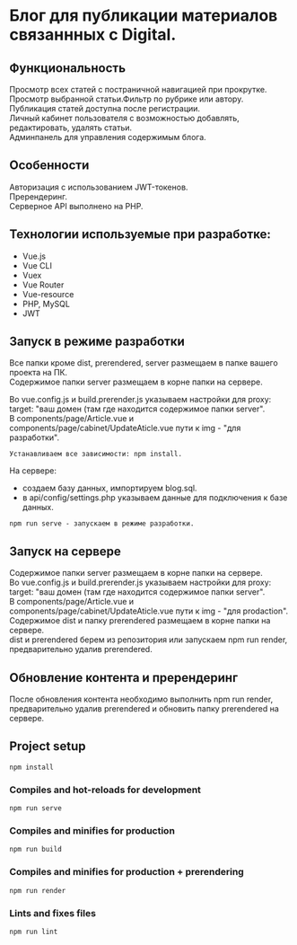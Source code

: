 # Блог для публикации материалов связаннных с Digital.

## Функциональность
Просмотр всех статей с постраничной навигацией при прокрутке.  
Просмотр выбранной статьи.Фильтр по рубрике или автору.  
Публикация статей доступна после регистрации.  
Личный кабинет пользователя с возможностью добавлять, редактировать, удалять статьи.  
Админпанель для управления содержимым блога.

## Особенности
Авторизация с использованием JWT-токенов.  
Пререндеринг.  
Серверное API выполнено на PHP.

## Технологии используемые при разработке:
- Vue.js
- Vue CLI
- Vuex
- Vue Router
- Vue-resource
- PHP, MySQL
- JWT

## Запуск в режиме разработки
Все папки кроме dist, prerendered, server размещаем в папке вашего проекта на ПК.  
Содержимое папки server размещаем в корне папки на сервере.  

Во vue.config.js и build.prerender.js указываем настройки для proxy: target: "ваш домен (там где находится содержимое папки server".  
В components/page/Article.vue и components/page/cabinet/UpdateAticle.vue пути к img - "для разработки".
```  
Устанавливаем все зависимости: npm install.
```  

На сервере:
- создаем базу данных, импортируем blog.sql.
- в api/config/settings.php указываем данные для подключения к базе данных.

````
npm run serve - запускаем в режиме разработки.
````

## Запуск на сервере 
Содержимое папки server размещаем в корне папки на сервере.  
Во vue.config.js и build.prerender.js указываем настройки для proxy: target: "ваш домен (там где находится содержимое папки server".  
В components/page/Article.vue и components/page/cabinet/UpdateAticle.vue пути к img - "для prodaction".  
Содержимое dist и папку prerendered размещаем в корне папки на сервере.  
dist и prerendered берем из репозитория или запускаем npm run render, предварительно удалив prerendered.

## Обновление контента и пререндеринг
После обновления контента необходимо выполнить npm run render, предварительно удалив prerendered и обновить папку prerendered на сервере.

## Project setup
```
npm install
```

### Compiles and hot-reloads for development
```
npm run serve
```

### Compiles and minifies for production
```
npm run build
```
### Compiles and minifies for production + prerendering
```
npm run render
```

### Lints and fixes files
```
npm run lint
``` 
